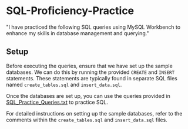 # SQL-Proficiency-Practice
"I have practiced the following SQL queries using MySQL Workbench to enhance my skills in database management and querying."
## Setup
Before executing the queries, ensure that we have set up the sample databases. We can do this by running the provided `CREATE` and `INSERT` statements. These statements are typically found in separate SQL files named `create_tables.sql` and `insert_data.sql`.

Once the databases are set up, you can use the queries provided in [SQL_Practice_Queries.txt](link-to-your-text-file) to practice SQL.

For detailed instructions on setting up the sample databases, refer to the comments within the `create_tables.sql` and `insert_data.sql` files.
